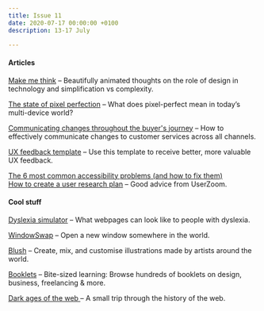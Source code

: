 ```yaml
---
title: Issue 11
date: 2020-07-17 00:00:00 +0100
description: 13-17 July

---
```

#### Articles

[Make me think](https://ralphammer.com/make-me-think/) – Beautifully animated thoughts on the role of design in technology and simplification vs complexity.  
  
[The state of pixel perfection](https://ishadeed.com/article/pixel-perfection/) – What does pixel-perfect mean in today’s multi-device world?

[Communicating changes throughout the buyer's journey](https://www.nngroup.com/articles/emergency-covid/) – How to effectively communicate changes to customer services across all channels.

[UX feedback template](https://blog.prototypr.io/use-this-template-to-receive-better-more-valuable-ux-feedback-b33c5d16565d) – Use this template to receive better, more valuable UX feedback.

[The 6 most common accessibility problems (and how to fix them)](https://blog.scottlogic.com/2020/07/02/6-most-common-accessibility-problems.html)  
[How to create a user research plan](https://www.userzoom.com/blog/how-to-create-a-ux-research-plan/) – Good advice from UserZoom.

#### Cool stuff

[Dyslexia simulator](http://geon.github.io/programming/2016/03/03/dsxyliea) – What webpages can look like to people with dyslexia.

[WindowSwap](https://window-swap.com/) – Open a new window somewhere in the world.

[Blush](https://blush.design/) – Create, mix, and customise illustrations made by artists around the world.

[Booklets](https://www.booklets.io/) – Bite-sized learning: Browse hundreds of booklets on design, business, freelancing & more.

[Dark ages of the web ](https://pavellaptev.github.io/web-dark-ages/)– A small trip through the history of the web.